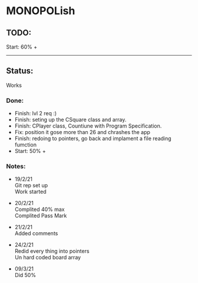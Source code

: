 # MONOPOLish

## TODO: 

Start: 60% +
 

 ---------------------------------------  


## Status:  

 Works  
 
### Done: 

- Finish: lvl 2 req :)
- Finish: seting up the CSquare class and array.
- Finish: CPlayer class, Countiune with Program Specification.
- Fix: position it gose more than 26 and chrashes the app
- Finish: redoing to pointers, go back and implament a file reading fumction  
- Start: 50% +


### Notes: 

- 19/2/21  
Git rep set up   
Work started  


- 20/2/21  
Complited 40% max  
Complited Pass Mark   


- 21/2/21    
Added comments    


- 24/2/21    
Redid every thing into pointers  
Un hard coded board array   

- 09/3/21      
Did 50%